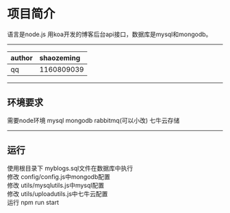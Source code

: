 # 项目简介
语言是node.js 用koa开发的博客后台api接口，数据库是mysql和mongodb。

<hr/>

|author|shaozeming|
|:---|:---|
|qq|1160809039|

<hr/>

## 环境要求
需要node环境 mysql mongodb rabbitmq(可以小改) 七牛云存储


<hr/>

## 运行
使用根目录下 myblogs.sql文件在数据库中执行<br/>
修改 config/config.js中mongodb配置<br/>
修改 utils/mysqlutils.js中mysql配置<br/>
修改 utils/uploadutils.js中七牛云配置<br/>
运行 npm run start<br/>
